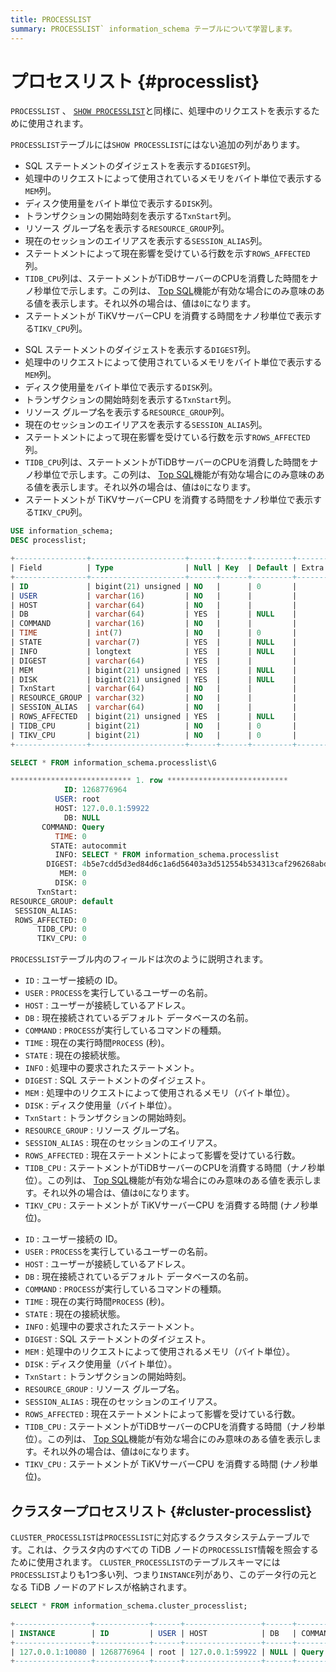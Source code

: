 ```yaml
---
title: PROCESSLIST
summary: PROCESSLIST` information_schema テーブルについて学習します。
---
```


# プロセスリスト {#processlist}

`PROCESSLIST` 、 [`SHOW PROCESSLIST`](/sql-statements/sql-statement-show-processlist.md)と同様に、処理中のリクエストを表示するために使用されます。

`PROCESSLIST`テーブルには`SHOW PROCESSLIST`にはない追加の列があります。

<CustomContent platform="tidb">

-   SQL ステートメントのダイジェストを表示する`DIGEST`列。
-   処理中のリクエストによって使用されているメモリをバイト単位で表示する`MEM`列。
-   ディスク使用量をバイト単位で表示する`DISK`列。
-   トランザクションの開始時刻を表示する`TxnStart`列。
-   リソース グループ名を表示する`RESOURCE_GROUP`列。
-   現在のセッションのエイリアスを表示する`SESSION_ALIAS`列。
-   ステートメントによって現在影響を受けている行数を示す`ROWS_AFFECTED`列。
-   `TIDB_CPU`列は、ステートメントがTiDBサーバーのCPUを消費した時間をナノ秒単位で示します。この列は、 [Top SQL](/dashboard/top-sql.md)機能が有効な場合にのみ意味のある値を表示します。それ以外の場合は、値は`0`になります。
-   ステートメントが TiKVサーバーCPU を消費する時間をナノ秒単位で表示する`TIKV_CPU`列。

</CustomContent>

<CustomContent platform="tidb-cloud">

-   SQL ステートメントのダイジェストを表示する`DIGEST`列。
-   処理中のリクエストによって使用されているメモリをバイト単位で表示する`MEM`列。
-   ディスク使用量をバイト単位で表示する`DISK`列。
-   トランザクションの開始時刻を表示する`TxnStart`列。
-   リソース グループ名を表示する`RESOURCE_GROUP`列。
-   現在のセッションのエイリアスを表示する`SESSION_ALIAS`列。
-   ステートメントによって現在影響を受けている行数を示す`ROWS_AFFECTED`列。
-   `TIDB_CPU`列は、ステートメントがTiDBサーバーのCPUを消費した時間をナノ秒単位で示します。この列は、 [Top SQL](https://docs.pingcap.com/tidb/stable/top-sql)機能が有効な場合にのみ意味のある値を表示します。それ以外の場合は、値は`0`になります。
-   ステートメントが TiKVサーバーCPU を消費する時間をナノ秒単位で表示する`TIKV_CPU`列。

</CustomContent>

```sql
USE information_schema;
DESC processlist;
```

```sql
+----------------+---------------------+------+------+---------+-------+
| Field          | Type                | Null | Key  | Default | Extra |
+----------------+---------------------+------+------+---------+-------+
| ID             | bigint(21) unsigned | NO   |      | 0       |       |
| USER           | varchar(16)         | NO   |      |         |       |
| HOST           | varchar(64)         | NO   |      |         |       |
| DB             | varchar(64)         | YES  |      | NULL    |       |
| COMMAND        | varchar(16)         | NO   |      |         |       |
| TIME           | int(7)              | NO   |      | 0       |       |
| STATE          | varchar(7)          | YES  |      | NULL    |       |
| INFO           | longtext            | YES  |      | NULL    |       |
| DIGEST         | varchar(64)         | YES  |      |         |       |
| MEM            | bigint(21) unsigned | YES  |      | NULL    |       |
| DISK           | bigint(21) unsigned | YES  |      | NULL    |       |
| TxnStart       | varchar(64)         | NO   |      |         |       |
| RESOURCE_GROUP | varchar(32)         | NO   |      |         |       |
| SESSION_ALIAS  | varchar(64)         | NO   |      |         |       |
| ROWS_AFFECTED  | bigint(21) unsigned | YES  |      | NULL    |       |
| TIDB_CPU       | bigint(21)          | NO   |      | 0       |       |
| TIKV_CPU       | bigint(21)          | NO   |      | 0       |       |
+----------------+---------------------+------+------+---------+-------+
```

```sql
SELECT * FROM information_schema.processlist\G
```

```sql
*************************** 1. row ***************************
            ID: 1268776964
          USER: root
          HOST: 127.0.0.1:59922
            DB: NULL
       COMMAND: Query
          TIME: 0
         STATE: autocommit
          INFO: SELECT * FROM information_schema.processlist
        DIGEST: 4b5e7cdd5d3ed84d6c1a6d56403a3d512554b534313caf296268abdec1c9ea99
           MEM: 0
          DISK: 0
      TxnStart:
RESOURCE_GROUP: default
 SESSION_ALIAS:
 ROWS_AFFECTED: 0
      TIDB_CPU: 0
      TIKV_CPU: 0
```

`PROCESSLIST`テーブル内のフィールドは次のように説明されます。

<CustomContent platform="tidb">

-   `ID` : ユーザー接続の ID。
-   `USER` : `PROCESS`を実行しているユーザーの名前。
-   `HOST` : ユーザーが接続しているアドレス。
-   `DB` : 現在接続されているデフォルト データベースの名前。
-   `COMMAND` : `PROCESS`が実行しているコマンドの種類。
-   `TIME` : 現在の実行時間`PROCESS` (秒)。
-   `STATE` : 現在の接続状態。
-   `INFO` : 処理中の要求されたステートメント。
-   `DIGEST` : SQL ステートメントのダイジェスト。
-   `MEM` : 処理中のリクエストによって使用されるメモリ（バイト単位）。
-   `DISK` : ディスク使用量（バイト単位）。
-   `TxnStart` : トランザクションの開始時刻。
-   `RESOURCE_GROUP` : リソース グループ名。
-   `SESSION_ALIAS` : 現在のセッションのエイリアス。
-   `ROWS_AFFECTED` : 現在ステートメントによって影響を受けている行数。
-   `TIDB_CPU` : ステートメントがTiDBサーバーのCPUを消費する時間（ナノ秒単位）。この列は、 [Top SQL](/dashboard/top-sql.md)機能が有効な場合にのみ意味のある値を表示します。それ以外の場合は、値は`0`になります。
-   `TIKV_CPU` : ステートメントが TiKVサーバーCPU を消費する時間 (ナノ秒単位)。

</CustomContent>

<CustomContent platform="tidb-cloud">

-   `ID` : ユーザー接続の ID。
-   `USER` : `PROCESS`を実行しているユーザーの名前。
-   `HOST` : ユーザーが接続しているアドレス。
-   `DB` : 現在接続されているデフォルト データベースの名前。
-   `COMMAND` : `PROCESS`が実行しているコマンドの種類。
-   `TIME` : 現在の実行時間`PROCESS` (秒)。
-   `STATE` : 現在の接続状態。
-   `INFO` : 処理中の要求されたステートメント。
-   `DIGEST` : SQL ステートメントのダイジェスト。
-   `MEM` : 処理中のリクエストによって使用されるメモリ（バイト単位）。
-   `DISK` : ディスク使用量（バイト単位）。
-   `TxnStart` : トランザクションの開始時刻。
-   `RESOURCE_GROUP` : リソース グループ名。
-   `SESSION_ALIAS` : 現在のセッションのエイリアス。
-   `ROWS_AFFECTED` : 現在ステートメントによって影響を受けている行数。
-   `TIDB_CPU` : ステートメントがTiDBサーバーのCPUを消費する時間（ナノ秒単位）。この列は、 [Top SQL](https://docs.pingcap.com/tidb/stable/top-sql)機能が有効な場合にのみ意味のある値を表示します。それ以外の場合は、値は`0`になります。
-   `TIKV_CPU` : ステートメントが TiKVサーバーCPU を消費する時間 (ナノ秒単位)。

</CustomContent>

## クラスタープロセスリスト {#cluster-processlist}

`CLUSTER_PROCESSLIST`は`PROCESSLIST`に対応するクラスタシステムテーブルです。これは、クラスタ内のすべての TiDB ノードの`PROCESSLIST`情報を照会するために使用されます。 `CLUSTER_PROCESSLIST`のテーブルスキーマには`PROCESSLIST`よりも1つ多い列、つまり`INSTANCE`列があり、このデータ行の元となる TiDB ノードのアドレスが格納されます。

```sql
SELECT * FROM information_schema.cluster_processlist;
```

```sql
+-----------------+------------+------+-----------------+------+---------+------+------------+------------------------------------------------------+------------------------------------------------------------------+------+------+----------------------------------------+----------------+---------------+---------------+----------+----------+
| INSTANCE        | ID         | USER | HOST            | DB   | COMMAND | TIME | STATE      | INFO                                                 | DIGEST                                                           | MEM  | DISK | TxnStart                               | RESOURCE_GROUP | SESSION_ALIAS | ROWS_AFFECTED | TIDB_CPU | TIKV_CPU |
+-----------------+------------+------+-----------------+------+---------+------+------------+------------------------------------------------------+------------------------------------------------------------------+------+------+----------------------------------------+----------------+---------------+---------------+----------+----------+
| 127.0.0.1:10080 | 1268776964 | root | 127.0.0.1:59922 | NULL | Query   |    0 | autocommit | SELECT * FROM information_schema.cluster_processlist | b1e38e59fbbc3e2b35546db5c8053040db989a497ac6cd71ff8dd4394395701a |    0 |    0 | 07-29 12:39:24.282(451471727468740609) | default        |               |             0 |        0 |        0 |
+-----------------+------------+------+-----------------+------+---------+------+------------+------------------------------------------------------+------------------------------------------------------------------+------+------+----------------------------------------+----------------+---------------+---------------+----------+----------+
```
